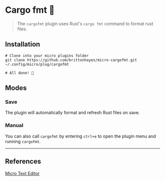 # Cargo fmt 🦀

> The `cargofmt` plugin uses Rust's `cargo fmt` 
> command to format rust files.

## Installation

```shell
# Clone into your micro plugins folder
git clone https://github.com/brittonhayes/micro-cargofmt.git ~/.config/micro/plug/cargofmt

# All done! 🎉
```

## Modes

### Save

The plugin will automatically format and 
refresh Rust files on save.

### Manual

You can also call `cargofmt` by entering `ctrl+e` 
to open the plugin menu and running `cargofmt`.

---

## References

[Micro Text Editor](https://micro-editor.github.io/)
